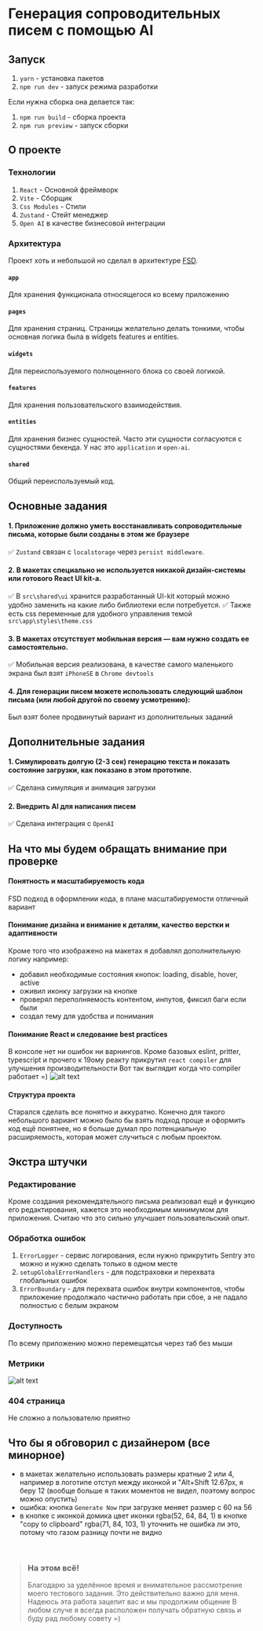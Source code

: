 # Генерация сопроводительных писем с помощью AI

## Запуск

1. `yarn` - установка пакетов
2. `npm run dev` - запуск режима разработки

Если нужна сборка она делается так:

1. `npm run build` - сборка проекта
1. `npm run preview` - запуск сборки

## О проекте

### Технологии

1. `React` - Основной фреймворк
2. `Vite` - Сборщик
3. `Css Modules` - Стили
4. `Zustand` - Стейт менеджер
5. `Open AI` в качестве бизнесовой интеграции

### Архитектура

Проект хоть и небольшой но сделал в архитектуре [FSD](https://feature-sliced.github.io/).

#### `app`

Для хранения функционала относящегося ко всему приложению

#### `pages`

Для хранения страниц. Страницы желательно делать тонкими, чтобы основная логика была в widgets features и entities.

#### `widgets`

Для переиспользуемого полноценного блока со своей логикой.

#### `features`

Для хранения пользовательского взаимодействия.

#### `entities`

Для хранения бизнес сущностей. Часто эти сущности согласуются с сущностями бекенда. У нас это `application` и `open-ai`.

#### `shared`

Общий переиспользуемый код.

## Основные задания

#### 1. Приложение должно уметь восстанавливать сопроводительные письма, которые были созданы в этом же браузере

✅ `Zustand` связан с `localstorage` через `persist middleware`.

#### 2. В макетах специально не используется никакой дизайн-системы или готового React UI kit-а.

✅ В `src\shared\ui` хранится разработанный UI-kit который можно удобно заменить на какие либо библиотеки если потребуется.
✅ Также есть css переменные для удобного управления темой `src\app\styles\theme.css`

#### 3. В макетах отсутствует мобильная версия — вам нужно создать ее самостоятельно.

✅ Мобильная версия реализована, в качестве самого маленького экрана был взят `iPhoneSE` в `Chrome devtools`

#### 4. Для генерации писем можете использовать следующий шаблон письма (или любой другой по своему усмотрению):

Был взят более продвинутый вариант из дополнительных заданий

## Дополнительные задания

#### 1. Симулировать долгую (2-3 сек) генерацию текста и показать состояние загрузки, как показано в этом прототипе.

✅ Сделана симуляция и анимация загрузки

#### 2. Внедрить AI для написания писем

✅ Сделана интеграция с `OpenAI`

## На что мы будем обращать внимание при проверке

#### Понятность и масштабируемость кода

FSD подход в оформлении кода, в плане масштабируемости отличный вариант

#### Понимание дизайна и внимание к деталям, качество верстки и адаптивности

Кроме того что изображено на макетах я добавлял дополнительную логику например:

- добавил необходимые состояния кнопок: loading, disable, hover, active
- оживил иконку загрузки на кнопке
- проверял переполняемость контентом, инпутов, фиксил баги если были
- создал тему для удобства и понимания

#### Понимание React и следование best practices

В консоле нет ни ошибок ни варнингов.
Кроме базовых eslint, pritter, typescript и прочего к 19ому реакту прикрутил `react compiler` для улучшения производительности
Вот так выглядит когда что compiler работает =)
![alt text](readme-images/compiler.png)

#### Структура проекта

Старался сделать все понятно и аккуратно. Конечно для такого небольшого вариант можно было бы взять подход проще и оформить код ещё понятнее, но я больше думал про потенциальную расширяемость, которая может случиться с любым проектом.

## Экстра штучки

### Редактирование

Кроме создания рекомендательного письма реализовал ещё и функцию его редактирования, кажется это необходимым минимумом для приложения. Считаю что это сильно улучшает пользовательский опыт.

### Обработка ошибок

1. `ErrorLogger` - сервис логирования, если нужно прикрутить Sentry это можно и нужно сделать только в одном месте
2. `setupGlobalErrorHandlers` - для подстраховки и перехвата глобальных ошибок
3. `ErrorBoundary` - для перехвата ошибок внутри компонентов, чтобы приложение продолжало частично работать при сбое, а не падало полностью с белым экраном

### Доступность

По всему приложению можно перемещатсья через таб без мыши

### Метрики

![alt text](readme-images/perfomance.png)

### 404 страница

Не сложно а пользователю приятно

## Что бы я обговорил с дизайнером (все минорное)

- в макетах желательно использовать размеры кратные 2 или 4, например в логотипе отступ между иконкой и "Alt+Shift 12.67px, я беру 12 (вообще больше я таких моментов не видел, поэтому вопрос можно опустить)
- ошибка: кнопка `Generate Now` при загрузке меняет размер с 60 на 56
- в кнопке с иконкой домика цвет иконки rgba(52, 64, 84, 1) в кнопке "copy to clipboard" rgba(71, 84, 103, 1) уточнить не ошибка ли это, потому что газом разницу почти не видно

<br />

> ### На этом всё!
>
> Благодарю за уделённое время и внимательное рассмотрение моего тестового задания. Это действительно важно для меня.
> Надеюсь эта работа зацепит вас и мы продолжим общение
> В любом случе я всегда расположен получать обратную связь и буду рад любому совету =)

